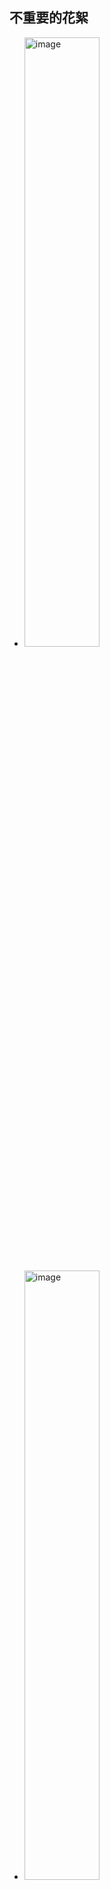 ## 不重要的花絮

- <img src="https://github.com/user-attachments/assets/42a77797-6dd8-4289-bea5-667eb3d48bc0" alt="image" width="50%" height="50%">

#####

- <img src="https://github.com/user-attachments/assets/05693ebb-64dc-43f3-9b2e-252e937c83f8" alt="image" width="50%" height="50%">

#####

- <img src="https://github.com/user-attachments/assets/69c41d98-af81-43b1-9154-3fc1007f2301" alt="image" width="50%" height="50%">

#####

- <img src="https://github.com/user-attachments/assets/73f73b8d-b4c7-4e8f-a527-b2685e049ec5" alt="image" width="50%" height="50%">

#####

- <img src="https://github.com/user-attachments/assets/116e2773-d7fc-4192-aed6-a3329dd187df" alt="image" width="50%" height="50%">

#####

- <img src="https://github.com/user-attachments/assets/7572b1b2-9ff2-4230-b607-ddb244e729ad" alt="image" width="50%" height="50%">

#####

- <img src="https://github.com/user-attachments/assets/3cdbf9b7-1a87-46eb-b7d6-c23cfd7fab42" alt="image" width="50%" height="50%">

#####

- <img src="https://github.com/user-attachments/assets/db74023b-92aa-4ee6-bdc2-67011ef6762d" alt="image" width="50%" height="50%">  <br>
  （还是这个星期）  <br>
  <img src="https://github.com/user-attachments/assets/5e3cc981-cacb-4a06-8443-5ada942dd343" alt="image" width="50%" height="50%">

#####

- <img src="https://github.com/user-attachments/assets/a3aad0d0-c1a0-41c8-9b37-15ce671f6df6" alt="image" width="50%" height="50%">

#####

- <img src="https://github.com/user-attachments/assets/50a94fbe-affa-41d2-ae21-39fe6c4bac10" alt="image" width="50%" height="50%">

#####

- <img src="https://github.com/user-attachments/assets/6ef62d66-068a-4c59-846d-3acc371587e8" alt="image" width="50%" height="50%">  <br>
  （还是这周）  <br>
  <img src="https://github.com/user-attachments/assets/013cc10e-6d78-4ae4-8360-2704f8dce997" alt="image" width="50%" height="50%">

#####

- <img src="https://github.com/user-attachments/assets/96388fad-1acf-4f59-9f4f-f92ee2af01fa" alt="image" width="50%" height="50%">  <br>
  （星期天之前）  <br>
  <img src="https://github.com/user-attachments/assets/0264eeaf-0e34-4372-9097-1ab0c04b832f" alt="image" width="50%" height="50%">

#####

- <img src="https://github.com/user-attachments/assets/b13ee142-62c3-4cd6-a331-17ff64861321" alt="image" width="50%" height="50%">  <br>
  （还是这节大物）  <br>
  <img src="https://github.com/user-attachments/assets/4cc1ae82-a599-455e-9c6e-5a35685d3da1" alt="image" width="50%" height="50%">

#####

- <img src="https://github.com/user-attachments/assets/be4f5177-6f22-425c-a541-6347f8179f9b" alt="image" width="50%" height="50%">  <br>
  （当天）  <br>
  <img src="https://github.com/user-attachments/assets/23453f4a-6fc1-45aa-995d-8ab6498c67cc" alt="image" width="50%" height="50%">

#####

- <img src="https://github.com/user-attachments/assets/6734e2e8-f219-49dd-a0c0-6537ef85af66" alt="image" width="50%" height="50%">  <br>
  （第二天）  <br>
  <img src="https://github.com/user-attachments/assets/925804b1-00f2-4dd7-a189-4e29b7ed5d24" alt="image" width="50%" height="50%">

#####

- <img src="https://github.com/user-attachments/assets/9f38cb9c-cfeb-4d81-aa8c-bf094305fe34" alt="image" width="50%" height="50%">

#####

- <img src="https://github.com/user-attachments/assets/7e7c9e46-969e-428c-8230-9050a710c1ee" alt="image" width="50%" height="50%">

#####

- <img src="https://github.com/user-attachments/assets/74bbe9a0-02e2-40ad-9ad9-64bb71eb9bf9" alt="image" width="50%" height="50%">

#####

- <img src="https://github.com/user-attachments/assets/adf7f352-8ef0-437f-9e99-4d7b13d55170" alt="image" width="50%" height="50%">

#####

- <img src="https://github.com/user-attachments/assets/682a69c2-7008-4c91-9900-c1d819aae5a5" alt="image" width="50%" height="50%">

#####

- ![image](https://github.com/user-attachments/assets/0e707afd-64a9-481d-b8e7-ae41d1999b40)

#####

- ![image](https://github.com/user-attachments/assets/ea02cc8e-e392-43b2-a146-ff73bf7e04a9)

#####


## 重要的花絮

#####
这位更是卷完了<br>
<img width="131" alt="image" src="https://github.com/user-attachments/assets/55dd1930-48ed-4ba1-ad3a-26be9bcdfb20" /><br>
<img width="432" alt="image" src="https://github.com/user-attachments/assets/542c61e4-358c-42b6-a1f2-44199bda5ab4" />


#####
真正的佬<br>
<img width="149" alt="image" src="https://github.com/user-attachments/assets/d81bc59c-d7bf-4dab-bf0a-5f8ba7be2825" /><br>
<img width="163" alt="image" src="https://github.com/user-attachments/assets/a3003d46-e2e3-4116-9349-95bf9480af81" /><br>
<img width="167" alt="image" src="https://github.com/user-attachments/assets/26ce788d-cf02-4688-abbb-d906bcb996bb" /><br>
<img width="170" alt="image" src="https://github.com/user-attachments/assets/6d7ae6dd-2804-4181-97b5-3396f6624f2a" />


#####
最提升体验的功能往往不会被注意到，伟大<br>
<img width="347" alt="image" src="https://github.com/user-attachments/assets/b8a0e45d-411e-470c-8e83-ebadb42eb035" /><br>
<img width="208" alt="image" src="https://github.com/user-attachments/assets/4ebb9ec0-0d7f-4024-842c-afa85a5292e4" />

#####

<img width="476" alt="image" src="https://github.com/user-attachments/assets/8fc61b22-4588-497d-9a25-97c8ef79522f" />

#####
debug大师<br>
<img width="224" alt="image" src="https://github.com/user-attachments/assets/1171e361-0290-4a23-9635-1d90c51ec483" /><br>
<img width="139" alt="image" src="https://github.com/user-attachments/assets/6ccab5be-69c2-475c-9b06-62c2b7547c15" /><br>
<img width="180" alt="image" src="https://github.com/user-attachments/assets/c5feb46f-f8c2-48b9-9562-4ad59c14ec41" /><br>
<img width="416" alt="image" src="https://github.com/user-attachments/assets/20303120-9964-48ab-a081-ef349aa3f599" /><br>
<img width="278" alt="image" src="https://github.com/user-attachments/assets/1bb6572d-4630-47d0-b2fe-2c367ca34a78" /><br>
<img width="318" alt="image" src="https://github.com/user-attachments/assets/03db1c16-643d-4e2d-8175-9aaef9638276" /><br>
<img width="130" alt="image" src="https://github.com/user-attachments/assets/f3feb789-b7d1-4af9-ab89-84c15216b913" /><br>
<img width="242" alt="image" src="https://github.com/user-attachments/assets/78691f03-7325-4394-a886-035e2a49d801" /><br>
<img width="305" alt="image" src="https://github.com/user-attachments/assets/814ad941-0228-43d0-a111-fe84ab61f513" /><br>
<img width="329" alt="image" src="https://github.com/user-attachments/assets/c3b4d502-0665-4791-9eb9-976e1f472ecb" />


#####
自律姐<br>
<img width="371" alt="image" src="https://github.com/user-attachments/assets/96dfa441-7982-4c52-832b-b807f6089da1" /><br>
<img width="240" alt="image" src="https://github.com/user-attachments/assets/9b0b3430-8260-4667-9884-b611f0405307" />

#####
（整个游戏所有肉眼可见之处都是佬手绘<br>
<img width="310" alt="image" src="https://github.com/user-attachments/assets/a12055b4-a3aa-4aed-bf90-7cba45e8d0da" /><br>
<img width="182" alt="image" src="https://github.com/user-attachments/assets/e93d683f-187e-4cd4-9e6d-b06b95cf4cfb" /><br>
<img width="429" alt="image" src="https://github.com/user-attachments/assets/d91b1dd1-61c9-450a-be2b-2882fbd225ca" /><br>
<img width="263" alt="image" src="https://github.com/user-attachments/assets/74e01488-f9ae-48cb-b941-38dceb05cd25" />


#####
- <img width="510" alt="image" src="https://github.com/user-attachments/assets/7c9dd9f0-7da0-4e14-9a6d-bc5a9dc5e7d6" /><br>（此时已经展示过了，真正的佬还在卷）<br>

（以后再找图，佬的证明太多了我的qq装不下了（）<br>

